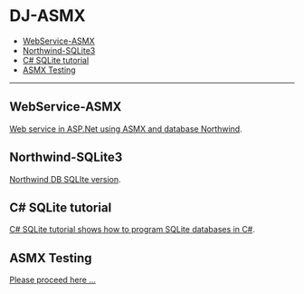 <h1> DJ-ASMX  </h1>

- [WebService-ASMX](#webservice-asmx)
- [Northwind-SQLite3](#northwind-sqlite3)
- [C# SQLite tutorial](#c-sqlite-tutorial)
- [ASMX Testing](#asmx-testing)

<hr/>

## WebService-ASMX

[Web service in ASP.Net using ASMX and database Northwind](https://github.com/jjorozcodev/WebService-ASMX).

## Northwind-SQLite3

[Northwind DB SQLIte version](https://github.com/jpwhite3/northwind-SQLite3).

## C# SQLite tutorial

[C# SQLite tutorial shows how to program SQLite databases in C#](https://zetcode.com/csharp/sqlite/).

## ASMX Testing

[Please proceed here ...](Testing/readme.md)

